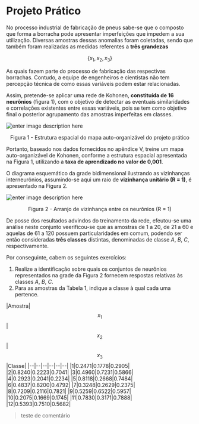 # Projeto Prático

No processo industrial de fabricação de pneus sabe-se que o composto que forma a borracha pode apresentar imperfeições que impedem a sua utilização. Diversas amostras dessas anomalias foram coletadas, sendo que também foram realizadas as medidas referentes a **três grandezas**

$$ 
\{x_1, x_2, x_3\} 
$$

As quais fazem parte do processo de fabricação das respectivas borrachas. Contudo, a equipe de engenheiros  e cientistas não tem percepção técnica de como essas variáveis podem estar relacionadas.

Assim, pretende-se aplicar uma rede de Kohonen, **constituída de 16 neurônios** (figura 1), com o objetivo de detectar as eventuais similaridades e correlações existentes entre essas variáveis, pois se tem como objetivo final o posterior agrupamento das amostras imperfeitas em classes.

![enter image description here](https://lh3.googleusercontent.com/cfJWth_I9y2XeELwA3A7AVmoITY2AFA4h7vs415kS6amRiVbeHsQbIG88bQu8bPS8qWmjAIiooLL)
<center>Figura 1 - Estrutura espacial do mapa auto-organizável do projeto prático</center>

Portanto, baseado nos dados fornecidos no apêndice V, treine um mapa auto-organizável de Kohonen, conforme a estrutura espacial apresentada na Figura 1, utilizando a **taxa de aprendizado no valor de 0,001**.

O diagrama esquemático da grade bidimensional ilustrando as vizinhanças interneurônios, assumindo-se aqui um raio de **vizinhança unitário (R = 1)**, é apresentado na Figura 2.

![enter image description here](https://lh3.googleusercontent.com/utpHvMltIJivUuPFrMBn_6c1CoxHfkkOd_w6u97AhK8_qC_jCs9qgRy1-v6LL3I3WSGaafERYEt2)
<center>Figura 2 - Arranjo de vizinhança entre os neurônios (R = 1)</center>

De posse dos resultados advindos do treinamento da rede, efeutou-se uma análise neste conjunto  veerificou-se que as amostras de 1 a 20, de 21 a 60 e aquelas de 61 a 120 possuem particularidades em comum, podendo ser então consideradas **três classes** distintas, denominadas de classe *A*, *B*, *C*, respectivamente.

Por conseguinte, cabem os seguintes exercícios:

 1. Realize a identificação sobre quais os conjuntos de neurônios representados na grade da Figura 2 fornecem respostas relativas às classes *A*, *B*, *C*.
 2. Para as amostras da Tabela 1, indique a classe à qual cada uma pertence.

|Amostra|$$x_1$$|$$x_2$$|$$x_3$$|Classe|
|--|--|--|--|--|--|
|1|0.2471|0.1778|0.2905|
|2|0.8240|0.2223|0.7041|
|3|0.4960|0.7231|0.5866|
|4|0.2923|0.2041|0.2234|
|5|0.8118|0.2668|0.7484|
|6|0.4837|0.8200|0.4792|
|7|0.3248|0.2629|0.2375|
|8|0.7209|0.2116|0.7821|
|9|0.5259|0.6522|0.5957|
|10|0.2075|0.1669|0.1745|
|11|0.7830|0.3171|0.7888|
|12|0.5393|0.7510|0.5682|

> teste de comentário